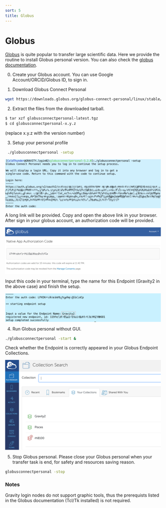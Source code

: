 ```yaml
---
sort: 5
title: Globus
---
```


# Globus
[Globus](https://www.globus.org) is quite popular to transfer large scientific data.
Here we provide the routine to install Globus personal version.  You can also check the [globus documentation](https://docs.globus.org/how-to/globus-connect-personal-linux/).

0. Create your Globus account.
You can use Google Account/ORCID/Globus ID, to sign in.

1. Download Globus Connect Personal
```bash
wget https://downloads.globus.org/globus-connect-personal/linux/stable/globusconnectpersonal-latest.tgz
```

2. Extract the files from the downloaded tarball.
```bash
$ tar xzf globusconnectpersonal-latest.tgz
$ cd globusconnectpersonal-x.y.z
```
(replace x.y.z with the version number)

3. Setup your personal profile
```bash
 ./globusconnectpersonal -setup
```

<img src="../images/Advanced/globus-setup1.png" width = "600" div align=center />

A long link will be provided.  Copy and open the above link in your browser.  After sign in your globus account, an authorization code will be provided.

<img src="../images/Advanced/globus-setup2.png" width = "600" div align=center />

Input this code in your terminal, type the name for this Endpoint (Gravity2 in the above case) and finish the setup.

<img src="../images/Advanced/globus-setup3.png" width = "600" div align=center />

4. Run Globus personal without GUI.
```bash
./globusconnectpersonal -start &
```

Check whether the Endpoint is correctly appeared in your Globus Endpoint Collections.

<img src="../images/Advanced/globus-setup4.png" width = "600" div align=center />

5. Stop Globus personal.
Please close your Globus personal when your transfer task is end, for safety and resources saving reason.
```bash
globusconnectpersonal -stop
```

### Notes
Gravity login nodes do not support graphic tools, thus the prerequists listed in the Globus documentation (Tcl/Tk installed) is not required.